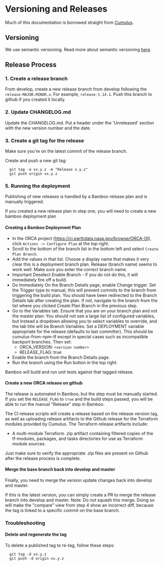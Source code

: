 # Versioning and Releases

Much of this documentation is borrowed straight from [Cumulus](https://github.com/nasa/cumulus/blob/master/docs/development/release.md).

## Versioning

We use semantic versioning. Read more about semantic versioning [here](https://semver.org/).

## Release Process

### 1. Create a release branch

From develop, create a new release branch from develop following the `release-MAJOR.MINOR.x`. For example, `release-1.14.1`. Push this branch to github if you created it locally.

### 2. Update CHANGELOG.md

Update the CHANGELOG.md. Put a header under the 'Unreleased' section with the new version number and the date.

### 3. Create a git tag for the release

Make sure you're on the latest commit of the release branch.

Create and push a new git tag:
```
  git tag -a vx.y.z -m "Release x.y.z"
  git push origin vx.y.z
```

### 5. Running the deployment

Publishing of new releases is handled by a Bamboo release plan and is manually triggered.

If you created a new release plan in step one, you will need to create a new bamboo deployment plan

#### Creating a Bamboo Deployment Plan

* In the ORCA project (https://ci.earthdata.nasa.gov/browse/ORCA-OI), click `Actions -> Configure Plan` at the top right.
* Scroll to the bottom of the branch list in the bottom left and select `Create Plan Branch`.
* Add the values in that list. Choose a display name that makes it very clear this is a deployment branch plan. Release (branch name) seems to work well. Make sure you enter the correct branch name.
* Important Deselect Enable Branch - if you do not do this, it will immediately fire off a build.
* Do Immediately On the Branch Details page, enable Change trigger. Set the Trigger type to manual, this will prevent commits to the branch from triggering the build plan. You should have been redirected to the Branch Details tab after creating the plan. If not, navigate to the branch from the list where you clicked Create Plan Branch in the previous step.
* Go to the Variables tab. Ensure that you are on your branch plan and not the master plan: You should not see a large list of configured variables, but instead a dropdown allowing you to select variables to override, and the tab title will be Branch Variables. Set a DEPLOYMENT variable appropriate for the release (defaults to last committer). This should be cumulus-from-npm-tf except in special cases such as incompatible backport branches. Then set:
  * ORCA_VERSION: `<version number>`
  * RELEASE_FLAG: true
* Enable the branch from the Branch Details page.
* Run the branch using the Run button in the top right.

Bamboo will build and run unit tests against that tagged release.

#### Create a new ORCA release on github

The release is automated in Bamboo, but the step must be manually started. If you set the `RELEASE_FLAG` to `true` and the build steps passed, you will be able to run the manual "Release" step in Bamboo.

The CI release scripts will create a release based on the release version tag, as well as uploading release artifacts to the Github release for the Terraform modules provided by Cumulus. The Terraform release artifacts include:
* A multi-module Terraform .zip artifact containing filtered copies of the tf-modules, packages, and tasks directories for use as Terraform module sources.

Just make sure to verify the appropriate .zip files are present on Github after the release process is complete.

#### Merge the base branch back into develop and master

Finally, you need to merge the version update changes back into develop and master.

If this is the latest version, you can simply create a PR to merge the release branch into develop and master. Note: Do not squash this merge. Doing so will make the "compare" view from step 4 show an incorrect diff, because the tag is linked to a specific commit on the base branch.

### Troubleshooting

#### Delete and regenerate the tag

To delete a published tag to re-tag, follow these steps:
```
  git tag -d vx.y.z
  git push -d origin vx.y.z
```
